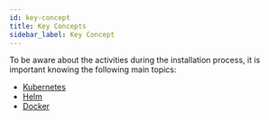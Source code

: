 ```yaml
---
id: key-concept
title: Key Concepts
sidebar_label: Key Concept
---
```




To be aware about the activities during the installation process, it is important knowing the following main topics:

- [Kubernetes](https://kubernetes.io/)
- [Helm](https://helm.sh/)
- [Docker](https://docs.docker.com/get-docker/)
